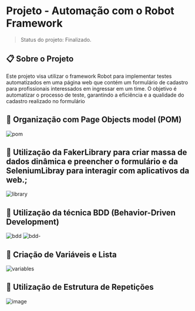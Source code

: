 # Projeto - Automação com o Robot Framework

> Status do projeto: Finalizado.

## 📋 Sobre o Projeto
Este projeto visa utilizar o framework Robot para implementar testes automatizados em uma página web que contém um formulário de cadastro para profissionais interessados em ingressar em um time. O objetivo é automatizar o processo de teste, garantindo a eficiência e a qualidade do cadastro realizado no formulário

## 👾 Organização com Page Objects model (POM)
![pom](https://github.com/gabrielaanselmo/curso_robot_framework_automa-o/assets/112910372/6f0bb266-d383-456a-ac45-5d074611efb9)

## 👾 Utilização da FakerLibrary para criar massa de dados dinâmica e preencher o formulário e da SeleniumLibray para interagir com aplicativos da web.;
![library](https://github.com/gabrielaanselmo/curso_robot_framework_automa-o/assets/112910372/5a954afa-9450-49d5-b334-2acc68ebd3b7)

## 👾 Utilização da técnica BDD (Behavior-Driven Development)
![bdd](https://github.com/gabrielaanselmo/curso_robot_framework_automa-o/assets/112910372/44b29b72-ae97-4b91-b7ec-129e6436876c)
![bdd-](https://github.com/gabrielaanselmo/curso_robot_framework_automa-o/assets/112910372/42e9f099-5c42-4eb6-96aa-e555e14be089)

## 👾 Criação de Variáveis e Lista
![variables](https://github.com/gabrielaanselmo/curso_robot_framework_automa-o/assets/112910372/0377b271-86bc-4e93-a8a8-dcd61553526f)

## 👾 Utilização de Estrutura de Repetições
![image](https://github.com/gabrielaanselmo/curso_robot_framework_automa-o/assets/112910372/774e2d01-7c00-4542-9a93-a1bb75f5e89c)

